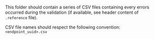 This folder should contain a series of CSV files containing every errors occurred during the validation (if available, see header content of `.reference` file).

CSV file names should respect the following convention: `<endpoint_uuid>.csv`
